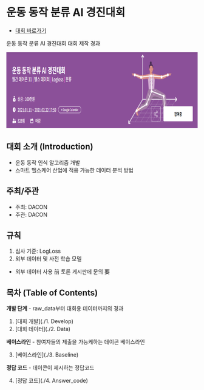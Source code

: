
# 운동 동작 분류 AI 경진대회

- [대회 바로가기](https://www.dacon.io/competitions/official/235689/overview/description/)

운동 동작 분류 AI 경진대회 대회 제작 경과
<p align="center">
  <img src="main.png" width="800" height="200" /> 
</p>

## 대회 소개 (Introduction)


- 운동 동작 인식 알고리즘 개발
- 스마트 헬스케어 산업에 적용 가능한 데이터 분석 방법


## 주최/주관

- 주최: DACON
- 주관: DACON

## 규칙

1. 심사 기준: LogLoss
2. 외부 데이터 및 사전 학습 모델


* 외부 데이터 사용 前 토론 게시판에 문의 要


## 목차 (Table of Contents)

**개발 단계** - raw_data부터 대회용 데이터까지의 경과


1. [대회 개발](./1. Develop)
2. [대회 데이터](./2. Data)


**베이스라인** - 참여자들의 제출을 가능케하는 데이콘 베이스라인

3. [베이스라인](./3. Baseline)


**정답 코드** - 데이콘이 제시하는 정답코드

4. [정답 코드](./4. Answer_code)








